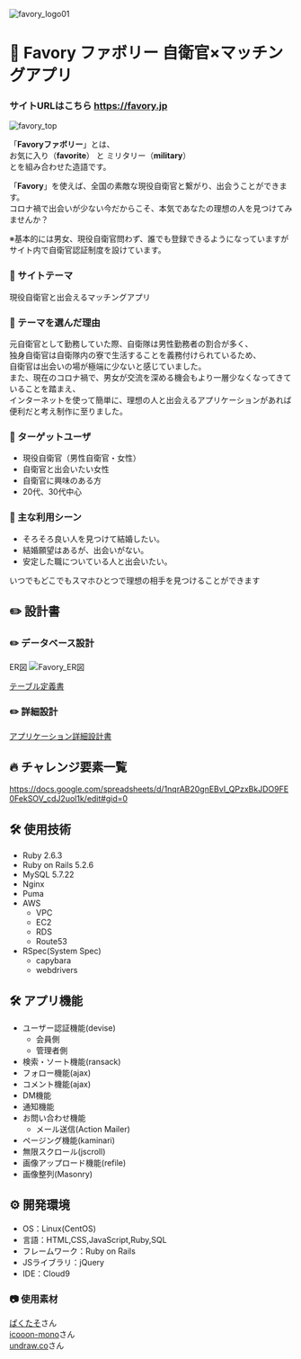 ![favory_logo01](https://user-images.githubusercontent.com/78339908/123537890-d8e10f00-d76c-11eb-99cb-f5c1d64d2658.jpg)

# 🌸 Favory ファボリー 自衛官×マッチングアプリ
### サイトURLはこちら https://favory.jp
![favory_top](https://user-images.githubusercontent.com/78339908/123540845-008ba380-d77c-11eb-95e7-b8d30865e06c.jpg)

「**Favoryファボリー**」とは、  
お気に入り（**favorite**） と ミリタリー（**military**）  
とを組み合わせた造語です。  

「**Favory**」を使えば、全国の素敵な現役自衛官と繋がり、出会うことができます。  
コロナ禍で出会いが少ない今だからこそ、本気であなたの理想の人を見つけてみませんか？

※基本的には男女、現役自衛官問わず、誰でも登録できるようになっていますが  
サイト内で自衛官認証制度を設けています。

### 🌸 サイトテーマ
現役自衛官と出会えるマッチングアプリ

### 🌸 テーマを選んだ理由
元自衛官として勤務していた際、自衛隊は男性勤務者の割合が多く、  
独身自衛官は自衛隊内の寮で生活することを義務付けられているため、  
自衛官は出会いの場が極端に少ないと感じていました。  
また、現在のコロナ禍で、男女が交流を深める機会もより一層少なくなってきていることを踏まえ、  
インターネットを使って簡単に、理想の人と出会えるアプリケーションがあれば便利だと考え制作に至りました。

### 🌸 ターゲットユーザ
- 現役自衛官（男性自衛官・女性）  
- 自衛官と出会いたい女性  
- 自衛官に興味のある方
- 20代、30代中心

### 🌸 主な利用シーン
- そろそろ良い人を見つけて結婚したい。  
- 結婚願望はあるが、出会いがない。  
- 安定した職についている人と出会いたい。  

いつでもどこでもスマホひとつで理想の相手を見つけることができます  

## ✏️ 設計書

### ✏️ データベース設計
ER図
![Favory_ER図](https://user-images.githubusercontent.com/78339908/123883261-a1987b00-d983-11eb-9b27-c42c7cee4042.jpg)  

[テーブル定義書](https://docs.google.com/spreadsheets/d/1GrihIfWc5oyqZkKEze6m6W_cvzH2DAX1/edit#gid=1739957604)

### ✏️ 詳細設計
[アプリケーション詳細設計書](https://docs.google.com/spreadsheets/d/1P9pCN-uQozIHk6WfIcSBDYDVEJx3eQmFeilxlpnXswQ/edit#gid=0)

## 🔥 チャレンジ要素一覧
https://docs.google.com/spreadsheets/d/1nqrAB20gnEBvI_QPzxBkJDO9FE0FekSOV_cdJ2uol1k/edit#gid=0

## 🛠 使用技術
- Ruby 2.6.3
- Ruby on Rails 5.2.6
- MySQL 5.7.22
- Nginx
- Puma
- AWS
  - VPC
  - EC2
  - RDS
  - Route53
- RSpec(System Spec)
  - capybara
  - webdrivers

## 🛠 アプリ機能
- ユーザー認証機能(devise)
  - 会員側
  - 管理者側
- 検索・ソート機能(ransack)
- フォロー機能(ajax)
- コメント機能(ajax)
- DM機能
- 通知機能
- お問い合わせ機能
  - メール送信(Action Mailer)
- ページング機能(kaminari)
- 無限スクロール(jscroll)
- 画像アップロード機能(refile)
- 画像整列(Masonry)

## ⚙ 開発環境
- OS：Linux(CentOS)
- 言語：HTML,CSS,JavaScript,Ruby,SQL
- フレームワーク：Ruby on Rails
- JSライブラリ：jQuery
- IDE：Cloud9

### 📷 使用素材
[ぱくたそ](https://www.pakutaso.com)さん  
[icooon-mono](https://icooon-mono.com/)さん  
[undraw.co](https://undraw.co/illustrations)さん
